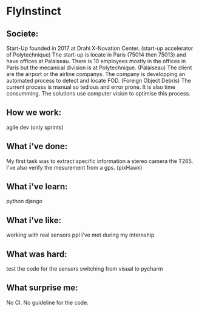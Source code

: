 # FlyInstinct

## Societe:

Start-Up founded in 2017 at Drahi X-Novation Center. (start-up accelerator of Polytechnique)
The start-up is locate in Paris (75014 then 75013) and have offices at Palaiseau.
There is 10 employees mostly in the offices in Paris but the mecanical division is at Polytechnique. (Palaiseau)
The client are the airport or the airline companys.
The company is developping an automated process to detect and locate FOD. (Foreign Object Debris)
The current process is manual so tedious and error prone. It is also time consumming.
The solutions use computer vision to optimise this process.

## How we work:
agile dev (only sprints)

## What i've done:
My first task was to extract specific information a stereo camera the T265.
I've also verify the mesurement from a gps. (pixHawk)

## What i've learn:
python
django

## What i've like:
working with real sensors
ppl i've met during my internship

## What was hard:
test the code for the sensors
switching from visual to pycharm

## What surprise me:
No CI.
No guideline for the code.
